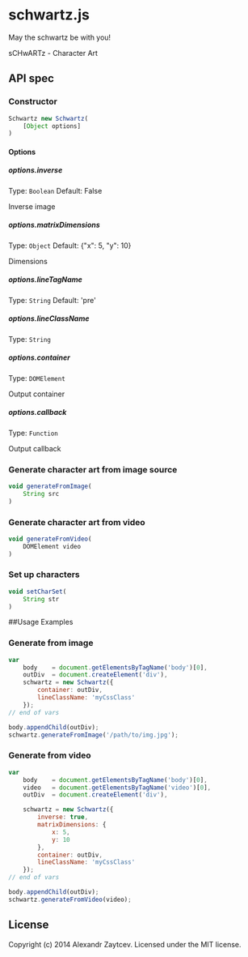 schwartz.js
========

May the schwartz be with you!

sCHwARTz - Character Art

## API spec

### Constructor
````javascript
Schwartz new Schwartz(
    [Object options]
)
````
#### Options

##### options.inverse
Type: `Boolean`
Default: False

Inverse image

##### options.matrixDimensions
Type: `Object`
Default: {"x": 5, "y": 10}

Dimensions

##### options.lineTagName
Type: `String`
Default: 'pre'

##### options.lineClassName
Type: `String`

##### options.container
Type: `DOMElement`

Output container

##### options.callback
Type: `Function`

Output callback

### Generate character art from image source
````javascript
void generateFromImage(
    String src
)
````

### Generate character art from video
````javascript
void generateFromVideo(
    DOMElement video
)
````

### Set up characters

````javascript
void setCharSet(
    String str
)
````

##Usage Examples

### Generate from image
````javascript
var
    body    = document.getElementsByTagName('body')[0],
    outDiv  = document.createElement('div'),
    schwartz = new Schwartz({
        container: outDiv,
        lineClassName: 'myCssClass'
    });
// end of vars

body.appendChild(outDiv);
schwartz.generateFromImage('/path/to/img.jpg');
````

### Generate from video
````javascript
var
    body    = document.getElementsByTagName('body')[0],
    video   = document.getElementsByTagName('video')[0],
    outDiv  = document.createElement('div'),

    schwartz = new Schwartz({
        inverse: true,
        matrixDimensions: {
            x: 5,
            y: 10
        },
        container: outDiv,
        lineClassName: 'myCssClass'
    });
// end of vars

body.appendChild(outDiv);
schwartz.generateFromVideo(video);
````

## License
Copyright (c) 2014 Alexandr Zaytcev. Licensed under the MIT license.
